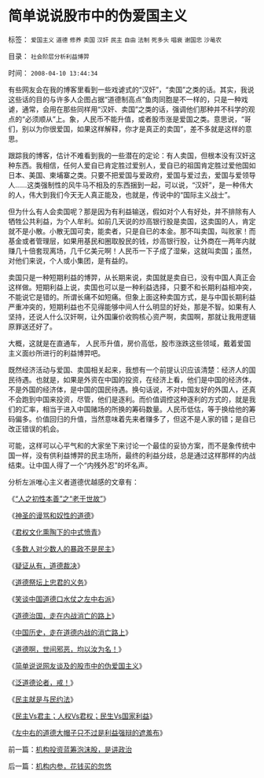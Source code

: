 # 简单说说股市中的伪爱国主义

标签： `爱国主义` `道德` `修养` `卖国` `汉奸` `民主` `自由` `法制` `死多头` `唱衰` `谢国忠` `沙黾农` 

目录： `社会阶层分析利益博羿`

时间： `2008-04-10 13:44:34`

有些网友会在我的博客里看到一些戏谑式的“汉奸”，“卖国”之类的话。其实，我说这些话的目的与许多人企图占据“道德制高点”鱼肉同胞是不一样的，只是一种戏谑，通常，会用在那些同样用“汉奸、卖国”之类的话，强调他们那种并不科学的观点的“必须顺从”上。象，人民币不能升值，或者股市涨是爱国之类。意思说，“哥们，别以为你很爱国，如果这样解释，你才是真正的卖国”，差不多就是这样的意思。

跟踪我的博客，估计不难看到我的一些潜在的定论：有人卖国，但根本没有汉奸这种东西。我相信，任何人爱自已肯定胜过爱别人，爱自已的祖国肯定胜过爱他国如日本、美国、柬埔寨之类。只要不把爱国与爱政府，爱国与爱过去，爱国与爱领导人……这类强制性的风牛马不相及的东西捆到一起，可以说，“汉奸”，是一种伟大的人，伟大到我们今天无人真正能及，也就是，传说中的“国际主义战士”。

但为什么有人会卖国呢？那是因为有利益输送，假如对个人有好处，并不排除有人牺牲公共利益，为个人牟利。如前几天说的炒高银行股是卖国，这卖国的人，肯定就不是小散。小散无国可卖，能卖者，只是自已的本金。那不叫卖国，叫败家！而基金或者管理层，如果用基民和圈取股民的钱，炒高银行股，让外商在一两年内就赚几十倍套现离场，几千亿美元啊！人民币一下子成了湿柴，这就叫卖国；虽然，对他们来说，个人或小集团，是有益的。

卖国只是一种短期利益的博羿，从长期来说，卖国就是卖自已，没有中国人真正会这样做。短期利益上说，卖国也可以是一种利益选择，只要不和长期利益相冲突，不能说它是错的。所谓长痛不如短痛。但象上面这种卖国方式，是与中国长期利益严重冲突的，短期利益也不见得能够中间人什么明显的好处，那是不智。如果有人坚持，还说人什么汉奸啊，让外国廉价收购核心资产啊，卖国啊，那就让我用逻辑原罪送还好了。

大概，这就是在直通车， 人民币升值，房价高低，股市涨跌这些领域，戴着爱国主义面纱所进行的利益博羿吧。

既然经济活动与爱国、卖国相关起来，我想有一个前提认识应该清楚：经济人的国民待遇。也就是，如果是外资在中国的投资，在经济上看，他们是中国的经济体，不是外国的经济体，是中国的国民待遇。换句话说，不对中国友好的外国人，还真不会跑到中国来投资，尽管，他们是逐利。而价值调控这种逐利的方式的，就是我们的汇率，相当于进入中国赌场的所换的筹码数量。人民币低估，等于换给他的筹码偏多。价值回归的升值，当然意味着先来者赚多了，但这不是人家的错；是自已改正错误的机会。

可能，这样可以心平气和的大家坐下来讨论一个最佳的妥协方案，而不是象传统中国一样，没有供利益博羿的民主场所，最终的利益分歧，总是通过这样那样的内战结束。让中国人得了一个“内残外忍”的坏名声。

分析左派唯心主义者道德优越感的文章有：

《[“人之初性本善”之“老于世故”](../../../2008/9/4/“人之初性本善”之“老于世故”.md)》

《[神圣的谩骂和奴性的道德](../../../2009/4/12/神圣的愤怒谩骂和奴性的道德.md)》

《[君权文化熏陶下的中式愤青](../../../2008/8/23/君权文化熏陶下的中式愤青.md)》

《[多数人对少数人的暴政不是民主](../../../2008/10/6/俄国多数人对少数人暴政不是民主.md)》

《[疑证从有，道德裁决](../../../2009/3/25/中国式诡辩：疑证从有，君权裁决.md)》

《[道德祭坛上忠君的义务](../../../2009/3/25/中国式诡辩：道德祭坛上忠君的义务.md)》

《[笑谈中国道德口水仗之左中右派](../../../2009/1/28/笑谈中国道德口水仗之左中右派.md)》

《[道德治国，走在内战消亡的路上](../../../2008/7/30/道德治国，走在内战消亡的路上.md)》

《[中国历史，走在道德内战的消亡路上](../../../2008/10/25/明末历史在儒教道德口水仗中模糊.md)》

《[道德啊，世间邪恶，均以汝为名！](../../../2008/6/3/道德啊，世间邪恶，均以汝为名！.md)》

《[简单说说网友谈及的股市中的伪爱国主义](../../../2008/4/10/简单说说股市中的伪爱国主义.md)》

《[泛道德论者，戒！](../../../2008/5/19/和谐社会，各司其职！泛道德论者，戒！.md)》

《[民主就是与民约法](../../../2007/9/30/民主就是与民约法；法律并不是道德的上层建筑.md)》

《[民主Vs君主；人权Vs君权；民生Vs国家利益](../../../2008/7/28/民主Vs君主；人权Vs君权；民生Vs国家利益.md)》

《[左中右的道德大帽子只不过是利益强辩的遮羞布](http://blog.sina.com.cn/s/blog_5563a64d0100ccx7.html)》



前一篇：[机构投资蓝筹泡沫股，是讲政治](../../../2008/4/9/机构投资蓝筹泡沫股，是讲政治.md)

后一篇：[机构内参，花钱买的忽悠](../../../2008/4/10/机构内参，花钱买的忽悠.md)